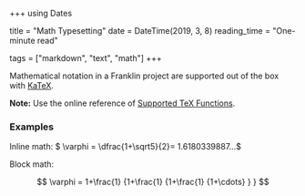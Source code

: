 +++
using Dates

title = "Math Typesetting"
date  = DateTime(2019, 3, 8)
reading_time = "One-minute read"

tags = ["markdown", "text", "math"]
+++

Mathematical notation in a Franklin project are supported out of the box with [KaTeX](https://katex.org/).

**Note:** Use the online reference of [Supported TeX Functions](https://katex.org/docs/supported.html).

### Examples

Inline math: $ \varphi = \dfrac{1+\sqrt5}{2}= 1.6180339887…$

Block math:

$$
 \varphi = 1+\frac{1} {1+\frac{1} {1+\frac{1} {1+\cdots} } }
$$
